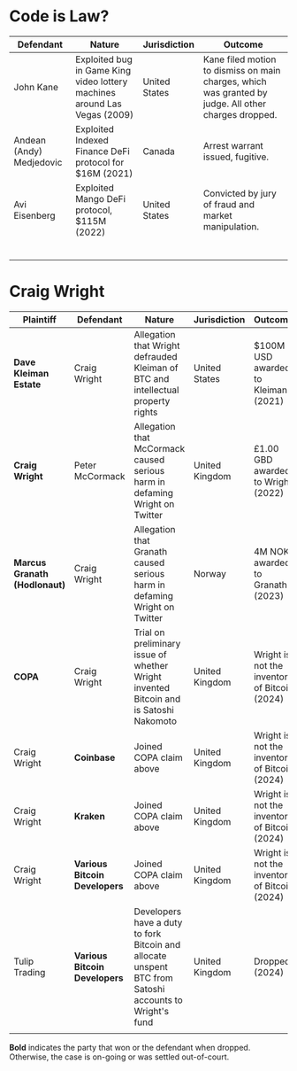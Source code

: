 # Code is Law?

| Defendant                | Nature                                                       | Jurisdiction  | Outcome                                                      |
| ------------------------ | ------------------------------------------------------------ | ------------- | ------------------------------------------------------------ |
| John Kane                | Exploited bug in Game King video lottery machines around Las Vegas (2009) | United States | Kane filed motion to dismiss on main charges, which was granted by judge. All other charges dropped. |
| Andean (Andy) Medjedovic | Exploited Indexed Finance DeFi protocol for $16M (2021)      | Canada        | Arrest warrant issued, fugitive.                             |
| Avi Eisenberg            | Exploited Mango DeFi protocol, $115M (2022)                  | United States | Convicted by jury of fraud and market manipulation.          |
|                          |                                                              |               |                                                              |
|                          |                                                              |               |                                                              |
|                          |                                                              |               |                                                              |
|                          |                                                              |               |                                                              |
|                          |                                                              |               |                                                              |
|                          |                                                              |               |                                                              |



# Craig Wright

| Plaintiff                      | Defendant                      | Nature                                                       | Jurisdiction   | Outcome                                      |
| ------------------------------ | ------------------------------ | ------------------------------------------------------------ | -------------- | -------------------------------------------- |
| **Dave Kleiman Estate**        | Craig Wright                   | Allegation that Wright defrauded Kleiman of BTC and intellectual property rights | United States  | $100M USD awarded to Kleiman (2021)          |
| **Craig Wright**               | Peter McCormack                | Allegation that McCormack caused serious harm in defaming Wright on Twitter | United Kingdom | £1.00 GBD awarded to Wright (2022)           |
| **Marcus Granath (Hodlonaut)** | Craig Wright                   | Allegation that Granath caused serious harm in defaming Wright on Twitter | Norway         | 4M NOK awarded to Granath (2023)             |
| **COPA**                       | Craig Wright                   | Trial on preliminary issue of whether Wright invented Bitcoin and is Satoshi Nakomoto | United Kingdom | Wright is not the inventor of Bitcoin (2024) |
| Craig Wright                   | **Coinbase**                   | Joined COPA claim above                                      | United Kingdom | Wright is not the inventor of Bitcoin (2024) |
| Craig Wright                   | **Kraken**                     | Joined COPA claim above                                      | United Kingdom | Wright is not the inventor of Bitcoin (2024) |
| Craig Wright                   | **Various Bitcoin Developers** | Joined COPA claim above                                      | United Kingdom | Wright is not the inventor of Bitcoin (2024) |
| Tulip Trading                  | **Various Bitcoin Developers** | Developers have a duty to fork Bitcoin and allocate unspent BTC from Satoshi accounts to Wright's fund | United Kingdom | Dropped (2024)                               |
|                                |                                |                                                              |                |                                              |

**Bold** indicates the party that won or the defendant when dropped. Otherwise, the case is on-going or was settled out-of-court.
